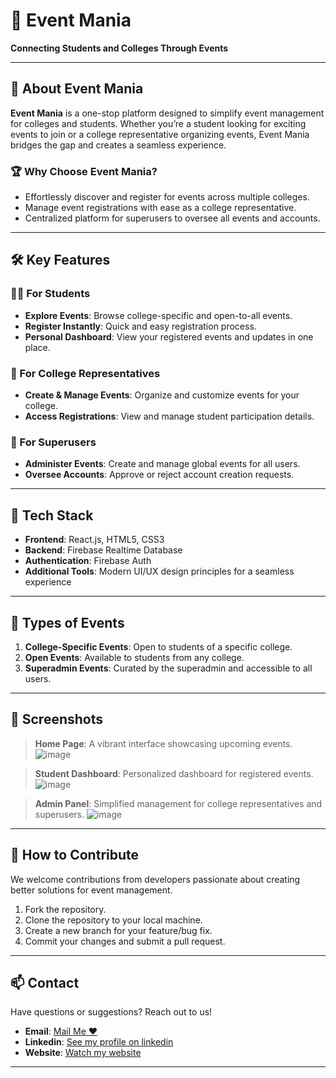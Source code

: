 # 🌟 Event Mania  

**Connecting Students and Colleges Through Events**  

---

## 🎯 About Event Mania  

**Event Mania** is a one-stop platform designed to simplify event management for colleges and students. Whether you’re a student looking for exciting events to join or a college representative organizing events, Event Mania bridges the gap and creates a seamless experience.  

### 🏆 Why Choose Event Mania?  
- Effortlessly discover and register for events across multiple colleges.  
- Manage event registrations with ease as a college representative.  
- Centralized platform for superusers to oversee all events and accounts.  

---

## 🛠️ Key Features  

### 👩‍🎓 For Students  
- **Explore Events**: Browse college-specific and open-to-all events.  
- **Register Instantly**: Quick and easy registration process.  
- **Personal Dashboard**: View your registered events and updates in one place.  

### 🏫 For College Representatives  
- **Create & Manage Events**: Organize and customize events for your college.  
- **Access Registrations**: View and manage student participation details.  

### 🌟 For Superusers  
- **Administer Events**: Create and manage global events for all users.  
- **Oversee Accounts**: Approve or reject account creation requests.  

---

## 🚀 Tech Stack  

- **Frontend**: React.js, HTML5, CSS3  
- **Backend**: Firebase Realtime Database  
- **Authentication**: Firebase Auth  
- **Additional Tools**: Modern UI/UX design principles for a seamless experience  

---

## 🎉 Types of Events  

1. **College-Specific Events**: Open to students of a specific college.  
2. **Open Events**: Available to students from any college.  
3. **Superadmin Events**: Curated by the superadmin and accessible to all users.  

---

## 📸 Screenshots  

> **Home Page**: A vibrant interface showcasing upcoming events.
> ![image](https://github.com/user-attachments/assets/752c0ac1-9f38-46bd-a719-e643a1e42919)

> **Student Dashboard**: Personalized dashboard for registered events.
> ![image](https://github.com/user-attachments/assets/807bee3a-c75f-4aa9-bc22-bfb65109a363)

> **Admin Panel**: Simplified management for college representatives and superusers.
> ![image](https://github.com/user-attachments/assets/bbf020a0-3029-4981-a2c6-0652f76001ad)


---

## 🤝 How to Contribute  

We welcome contributions from developers passionate about creating better solutions for event management.  

1. Fork the repository.  
2. Clone the repository to your local machine.  
3. Create a new branch for your feature/bug fix.  
4. Commit your changes and submit a pull request.  

---

## 📫 Contact  

Have questions or suggestions? Reach out to us!  
- **Email**: [Mail Me ❤️](mailto:kushyanthpothineni@gmail.com)  
- **Linkedin**: [See my profile on linkedin](https://www.linkedin.com/in/kushyanth-pothineni/)
- **Website**: [Watch my website](https://ap-event-mania.web.app/)

---

